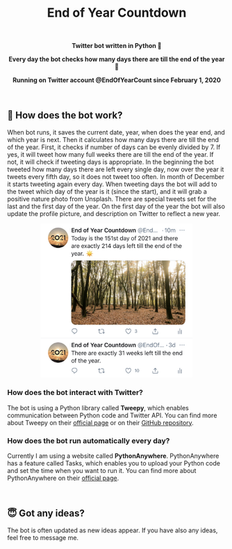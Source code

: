 <h1 align="center">End of Year Countdown</h1>
<br>
<p align="center"><b>Twitter bot written in Python 🐍</b></p>
<p align="center"><b>Every day the bot checks how many days there are till the end of the year 📆</b></p>
<p align="center"><b>Running on Twitter account @EndOfYearCount since February 1, 2020</b></p>
<br>

## 🤖 How does the bot work?
When bot runs, it saves the current date, year, when does the year end, and which year is next. Then it calculates how many days there are till the end of the year. First, it checks if number of days can be evenly divided by 7. If yes, it will tweet how many full weeks there are till the end of the year. If not, it will check if tweeting days is appropriate. In the beginning the bot tweeted how many days there are left every single day, now over the year it tweets every fifth day, so it does not tweet too often. In month of December it starts tweeting again every day. When tweeting days the bot will add to the tweet which day of the year is it (since the start), and it will grab a positive nature photo from Unsplash. There are special tweets set for the last and the first day of the year. On the first day of the year the bot will also update the profile picture, and description on Twitter to reflect a new year.

<p align="center"><img src="images/image.jpg" width=350</p>

### How does the bot interact with Twitter?
The bot is using a Python library called __Tweepy__, which enables communication between Python code and Twitter API. You can find more about Tweepy on their [official page](https://www.tweepy.org/) or on their [GitHub repository](https://github.com/tweepy/tweepy).


### How does the bot run automatically every day?
Currently I am using a website called __PythonAnywhere__. PythonAnywhere has a feature called Tasks, which enables you to upload your Python code and set the time when you want to run it. You can find more about PythonAnywhere on their [official page](https://www.pythonanywhere.com/).

<br>

## 😇 Got any ideas?
The bot is often updated as new ideas appear. If you have also any ideas, feel free to message me.
